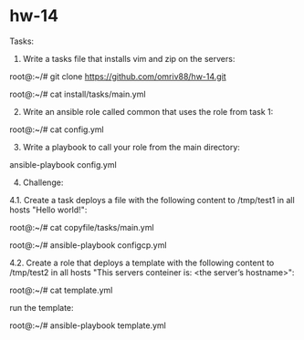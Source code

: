 # hw-14

Tasks:


1. Write a tasks file that installs vim and zip on the servers:

root@:~/# git clone https://github.com/omriv88/hw-14.git

root@:~/# cat install/tasks/main.yml


2. Write an ansible role called common that uses the role from task 1:

root@:~/# cat config.yml


3. Write a playbook to call your role from the main directory:

ansible-playbook config.yml





4. Challenge:




4.1. Create a task deploys a file with the following content to /tmp/test1 in all hosts "Hello world!":

root@:~/# cat copyfile/tasks/main.yml

root@:~/# ansible-playbook configcp.yml


4.2. Create a role that deploys a template with the following content to /tmp/test2 in all hosts "This servers conteiner is: <the server’s hostname>":

root@:~/# cat template.yml

run the template:

root@:~/# ansible-playbook template.yml

  
